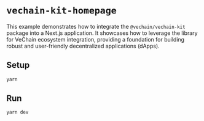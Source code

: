 # `vechain-kit-homepage`

This example demonstrates how to integrate the `@vechain/vechain-kit` package into a Next.js application. It showcases how to leverage the library for VeChain ecosystem integration, providing a foundation for building robust and user-friendly decentralized applications (dApps).

## Setup

```bash
yarn
```

## Run

```bash
yarn dev
```
